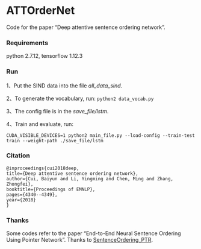 # ATTOrderNet
Code for the paper “Deep attentive sentence ordering network”.

### Requirements
python 2.7.12, tensorflow 1.12.3

### Run
1、Put the SIND data into the file *all_data_sind*.  

2、To generate the vocabulary, run: 
``` python2 data_vocab.py ```  

3、The config file is in the *save_file/lstm*.  

4、Train and evaluate, run:
```
CUDA_VISIBLE_DEVICES=1 python2 main_file.py --load-config --train-test train --weight-path ./save_file/lstm
```

### Citation
```
@inproceedings{cui2018deep,
title={Deep attentive sentence ordering network},
author={Cui, Baiyun and Li, Yingming and Chen, Ming and Zhang, Zhongfei},
booktitle={Proceedings of EMNLP},
pages={4340--4349},
year={2018}
}
```
### Thanks 
Some codes refer to the paper “End-to-End Neural Sentence Ordering Using Pointer Network”. Thanks to [SentenceOrdering_PTR](https://github.com/FudanNLP/SentenceOrdering_PTR).
